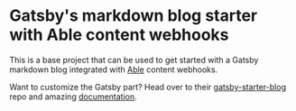 # Gatsby's markdown blog starter with Able content webhooks

This is a base project that can be used to get started with a Gatsby markdown blog integrated with [Able](https://able.bio) content webhooks.


Want to customize the Gatsby part? Head over to their [gatsby-starter-blog](https://www.gatsbyjs.org/docs/gatsby-starters/) repo and amazing [documentation](https://www.gatsbyjs.org/docs).
